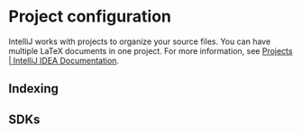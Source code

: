 # Project configuration

IntelliJ works with projects to organize your source files.
You can have multiple LaTeX documents in one project.
For more information, see [Projects | IntelliJ IDEA Documentation](https://www.jetbrains.com/help/idea/creating-and-managing-projects.html#project-formats).

## Indexing

[//]: # (todo indexing)

## SDKs

[//]: # (todo SDK)